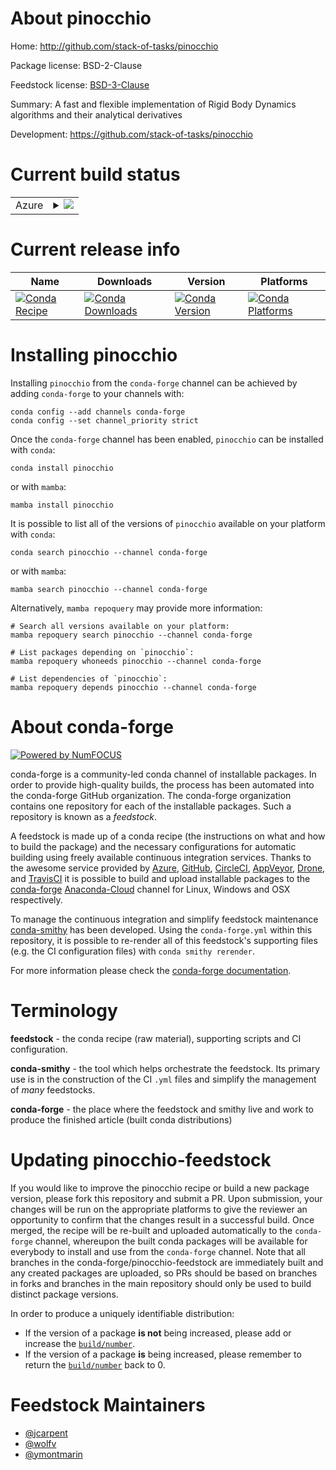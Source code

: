 About pinocchio
===============

Home: http://github.com/stack-of-tasks/pinocchio

Package license: BSD-2-Clause

Feedstock license: [BSD-3-Clause](https://github.com/conda-forge/pinocchio-feedstock/blob/main/LICENSE.txt)

Summary: A fast and flexible implementation of Rigid Body Dynamics algorithms and their analytical derivatives

Development: https://github.com/stack-of-tasks/pinocchio

Current build status
====================


<table>
    
  <tr>
    <td>Azure</td>
    <td>
      <details>
        <summary>
          <a href="https://dev.azure.com/conda-forge/feedstock-builds/_build/latest?definitionId=7395&branchName=main">
            <img src="https://dev.azure.com/conda-forge/feedstock-builds/_apis/build/status/pinocchio-feedstock?branchName=main">
          </a>
        </summary>
        <table>
          <thead><tr><th>Variant</th><th>Status</th></tr></thead>
          <tbody><tr>
              <td>linux_64_hpp_versionmainnumpy1.20python3.8.____73_pypy</td>
              <td>
                <a href="https://dev.azure.com/conda-forge/feedstock-builds/_build/latest?definitionId=7395&branchName=main">
                  <img src="https://dev.azure.com/conda-forge/feedstock-builds/_apis/build/status/pinocchio-feedstock?branchName=main&jobName=linux&configuration=linux%20linux_64_hpp_versionmainnumpy1.20python3.8.____73_pypy" alt="variant">
                </a>
              </td>
            </tr><tr>
              <td>linux_64_hpp_versionmainnumpy1.20python3.8.____cpython</td>
              <td>
                <a href="https://dev.azure.com/conda-forge/feedstock-builds/_build/latest?definitionId=7395&branchName=main">
                  <img src="https://dev.azure.com/conda-forge/feedstock-builds/_apis/build/status/pinocchio-feedstock?branchName=main&jobName=linux&configuration=linux%20linux_64_hpp_versionmainnumpy1.20python3.8.____cpython" alt="variant">
                </a>
              </td>
            </tr><tr>
              <td>linux_64_hpp_versionmainnumpy1.20python3.9.____73_pypy</td>
              <td>
                <a href="https://dev.azure.com/conda-forge/feedstock-builds/_build/latest?definitionId=7395&branchName=main">
                  <img src="https://dev.azure.com/conda-forge/feedstock-builds/_apis/build/status/pinocchio-feedstock?branchName=main&jobName=linux&configuration=linux%20linux_64_hpp_versionmainnumpy1.20python3.9.____73_pypy" alt="variant">
                </a>
              </td>
            </tr><tr>
              <td>linux_64_hpp_versionmainnumpy1.20python3.9.____cpython</td>
              <td>
                <a href="https://dev.azure.com/conda-forge/feedstock-builds/_build/latest?definitionId=7395&branchName=main">
                  <img src="https://dev.azure.com/conda-forge/feedstock-builds/_apis/build/status/pinocchio-feedstock?branchName=main&jobName=linux&configuration=linux%20linux_64_hpp_versionmainnumpy1.20python3.9.____cpython" alt="variant">
                </a>
              </td>
            </tr><tr>
              <td>linux_64_hpp_versionmainnumpy1.21python3.10.____cpython</td>
              <td>
                <a href="https://dev.azure.com/conda-forge/feedstock-builds/_build/latest?definitionId=7395&branchName=main">
                  <img src="https://dev.azure.com/conda-forge/feedstock-builds/_apis/build/status/pinocchio-feedstock?branchName=main&jobName=linux&configuration=linux%20linux_64_hpp_versionmainnumpy1.21python3.10.____cpython" alt="variant">
                </a>
              </td>
            </tr><tr>
              <td>linux_64_hpp_versionmainnumpy1.23python3.11.____cpython</td>
              <td>
                <a href="https://dev.azure.com/conda-forge/feedstock-builds/_build/latest?definitionId=7395&branchName=main">
                  <img src="https://dev.azure.com/conda-forge/feedstock-builds/_apis/build/status/pinocchio-feedstock?branchName=main&jobName=linux&configuration=linux%20linux_64_hpp_versionmainnumpy1.23python3.11.____cpython" alt="variant">
                </a>
              </td>
            </tr><tr>
              <td>linux_64_hpp_versionv1numpy1.20python3.8.____73_pypy</td>
              <td>
                <a href="https://dev.azure.com/conda-forge/feedstock-builds/_build/latest?definitionId=7395&branchName=main">
                  <img src="https://dev.azure.com/conda-forge/feedstock-builds/_apis/build/status/pinocchio-feedstock?branchName=main&jobName=linux&configuration=linux%20linux_64_hpp_versionv1numpy1.20python3.8.____73_pypy" alt="variant">
                </a>
              </td>
            </tr><tr>
              <td>linux_64_hpp_versionv1numpy1.20python3.8.____cpython</td>
              <td>
                <a href="https://dev.azure.com/conda-forge/feedstock-builds/_build/latest?definitionId=7395&branchName=main">
                  <img src="https://dev.azure.com/conda-forge/feedstock-builds/_apis/build/status/pinocchio-feedstock?branchName=main&jobName=linux&configuration=linux%20linux_64_hpp_versionv1numpy1.20python3.8.____cpython" alt="variant">
                </a>
              </td>
            </tr><tr>
              <td>linux_64_hpp_versionv1numpy1.20python3.9.____73_pypy</td>
              <td>
                <a href="https://dev.azure.com/conda-forge/feedstock-builds/_build/latest?definitionId=7395&branchName=main">
                  <img src="https://dev.azure.com/conda-forge/feedstock-builds/_apis/build/status/pinocchio-feedstock?branchName=main&jobName=linux&configuration=linux%20linux_64_hpp_versionv1numpy1.20python3.9.____73_pypy" alt="variant">
                </a>
              </td>
            </tr><tr>
              <td>linux_64_hpp_versionv1numpy1.20python3.9.____cpython</td>
              <td>
                <a href="https://dev.azure.com/conda-forge/feedstock-builds/_build/latest?definitionId=7395&branchName=main">
                  <img src="https://dev.azure.com/conda-forge/feedstock-builds/_apis/build/status/pinocchio-feedstock?branchName=main&jobName=linux&configuration=linux%20linux_64_hpp_versionv1numpy1.20python3.9.____cpython" alt="variant">
                </a>
              </td>
            </tr><tr>
              <td>linux_64_hpp_versionv1numpy1.21python3.10.____cpython</td>
              <td>
                <a href="https://dev.azure.com/conda-forge/feedstock-builds/_build/latest?definitionId=7395&branchName=main">
                  <img src="https://dev.azure.com/conda-forge/feedstock-builds/_apis/build/status/pinocchio-feedstock?branchName=main&jobName=linux&configuration=linux%20linux_64_hpp_versionv1numpy1.21python3.10.____cpython" alt="variant">
                </a>
              </td>
            </tr><tr>
              <td>linux_64_hpp_versionv1numpy1.23python3.11.____cpython</td>
              <td>
                <a href="https://dev.azure.com/conda-forge/feedstock-builds/_build/latest?definitionId=7395&branchName=main">
                  <img src="https://dev.azure.com/conda-forge/feedstock-builds/_apis/build/status/pinocchio-feedstock?branchName=main&jobName=linux&configuration=linux%20linux_64_hpp_versionv1numpy1.23python3.11.____cpython" alt="variant">
                </a>
              </td>
            </tr><tr>
              <td>linux_aarch64_hpp_versionmainnumpy1.20python3.8.____73_pypy</td>
              <td>
                <a href="https://dev.azure.com/conda-forge/feedstock-builds/_build/latest?definitionId=7395&branchName=main">
                  <img src="https://dev.azure.com/conda-forge/feedstock-builds/_apis/build/status/pinocchio-feedstock?branchName=main&jobName=linux&configuration=linux%20linux_aarch64_hpp_versionmainnumpy1.20python3.8.____73_pypy" alt="variant">
                </a>
              </td>
            </tr><tr>
              <td>linux_aarch64_hpp_versionmainnumpy1.20python3.8.____cpython</td>
              <td>
                <a href="https://dev.azure.com/conda-forge/feedstock-builds/_build/latest?definitionId=7395&branchName=main">
                  <img src="https://dev.azure.com/conda-forge/feedstock-builds/_apis/build/status/pinocchio-feedstock?branchName=main&jobName=linux&configuration=linux%20linux_aarch64_hpp_versionmainnumpy1.20python3.8.____cpython" alt="variant">
                </a>
              </td>
            </tr><tr>
              <td>linux_aarch64_hpp_versionmainnumpy1.20python3.9.____73_pypy</td>
              <td>
                <a href="https://dev.azure.com/conda-forge/feedstock-builds/_build/latest?definitionId=7395&branchName=main">
                  <img src="https://dev.azure.com/conda-forge/feedstock-builds/_apis/build/status/pinocchio-feedstock?branchName=main&jobName=linux&configuration=linux%20linux_aarch64_hpp_versionmainnumpy1.20python3.9.____73_pypy" alt="variant">
                </a>
              </td>
            </tr><tr>
              <td>linux_aarch64_hpp_versionmainnumpy1.20python3.9.____cpython</td>
              <td>
                <a href="https://dev.azure.com/conda-forge/feedstock-builds/_build/latest?definitionId=7395&branchName=main">
                  <img src="https://dev.azure.com/conda-forge/feedstock-builds/_apis/build/status/pinocchio-feedstock?branchName=main&jobName=linux&configuration=linux%20linux_aarch64_hpp_versionmainnumpy1.20python3.9.____cpython" alt="variant">
                </a>
              </td>
            </tr><tr>
              <td>linux_aarch64_hpp_versionmainnumpy1.21python3.10.____cpython</td>
              <td>
                <a href="https://dev.azure.com/conda-forge/feedstock-builds/_build/latest?definitionId=7395&branchName=main">
                  <img src="https://dev.azure.com/conda-forge/feedstock-builds/_apis/build/status/pinocchio-feedstock?branchName=main&jobName=linux&configuration=linux%20linux_aarch64_hpp_versionmainnumpy1.21python3.10.____cpython" alt="variant">
                </a>
              </td>
            </tr><tr>
              <td>linux_aarch64_hpp_versionmainnumpy1.23python3.11.____cpython</td>
              <td>
                <a href="https://dev.azure.com/conda-forge/feedstock-builds/_build/latest?definitionId=7395&branchName=main">
                  <img src="https://dev.azure.com/conda-forge/feedstock-builds/_apis/build/status/pinocchio-feedstock?branchName=main&jobName=linux&configuration=linux%20linux_aarch64_hpp_versionmainnumpy1.23python3.11.____cpython" alt="variant">
                </a>
              </td>
            </tr><tr>
              <td>linux_aarch64_hpp_versionv1numpy1.20python3.8.____73_pypy</td>
              <td>
                <a href="https://dev.azure.com/conda-forge/feedstock-builds/_build/latest?definitionId=7395&branchName=main">
                  <img src="https://dev.azure.com/conda-forge/feedstock-builds/_apis/build/status/pinocchio-feedstock?branchName=main&jobName=linux&configuration=linux%20linux_aarch64_hpp_versionv1numpy1.20python3.8.____73_pypy" alt="variant">
                </a>
              </td>
            </tr><tr>
              <td>linux_aarch64_hpp_versionv1numpy1.20python3.8.____cpython</td>
              <td>
                <a href="https://dev.azure.com/conda-forge/feedstock-builds/_build/latest?definitionId=7395&branchName=main">
                  <img src="https://dev.azure.com/conda-forge/feedstock-builds/_apis/build/status/pinocchio-feedstock?branchName=main&jobName=linux&configuration=linux%20linux_aarch64_hpp_versionv1numpy1.20python3.8.____cpython" alt="variant">
                </a>
              </td>
            </tr><tr>
              <td>linux_aarch64_hpp_versionv1numpy1.20python3.9.____73_pypy</td>
              <td>
                <a href="https://dev.azure.com/conda-forge/feedstock-builds/_build/latest?definitionId=7395&branchName=main">
                  <img src="https://dev.azure.com/conda-forge/feedstock-builds/_apis/build/status/pinocchio-feedstock?branchName=main&jobName=linux&configuration=linux%20linux_aarch64_hpp_versionv1numpy1.20python3.9.____73_pypy" alt="variant">
                </a>
              </td>
            </tr><tr>
              <td>linux_aarch64_hpp_versionv1numpy1.20python3.9.____cpython</td>
              <td>
                <a href="https://dev.azure.com/conda-forge/feedstock-builds/_build/latest?definitionId=7395&branchName=main">
                  <img src="https://dev.azure.com/conda-forge/feedstock-builds/_apis/build/status/pinocchio-feedstock?branchName=main&jobName=linux&configuration=linux%20linux_aarch64_hpp_versionv1numpy1.20python3.9.____cpython" alt="variant">
                </a>
              </td>
            </tr><tr>
              <td>linux_aarch64_hpp_versionv1numpy1.21python3.10.____cpython</td>
              <td>
                <a href="https://dev.azure.com/conda-forge/feedstock-builds/_build/latest?definitionId=7395&branchName=main">
                  <img src="https://dev.azure.com/conda-forge/feedstock-builds/_apis/build/status/pinocchio-feedstock?branchName=main&jobName=linux&configuration=linux%20linux_aarch64_hpp_versionv1numpy1.21python3.10.____cpython" alt="variant">
                </a>
              </td>
            </tr><tr>
              <td>linux_aarch64_hpp_versionv1numpy1.23python3.11.____cpython</td>
              <td>
                <a href="https://dev.azure.com/conda-forge/feedstock-builds/_build/latest?definitionId=7395&branchName=main">
                  <img src="https://dev.azure.com/conda-forge/feedstock-builds/_apis/build/status/pinocchio-feedstock?branchName=main&jobName=linux&configuration=linux%20linux_aarch64_hpp_versionv1numpy1.23python3.11.____cpython" alt="variant">
                </a>
              </td>
            </tr><tr>
              <td>linux_ppc64le_hpp_versionmainnumpy1.20python3.8.____73_pypy</td>
              <td>
                <a href="https://dev.azure.com/conda-forge/feedstock-builds/_build/latest?definitionId=7395&branchName=main">
                  <img src="https://dev.azure.com/conda-forge/feedstock-builds/_apis/build/status/pinocchio-feedstock?branchName=main&jobName=linux&configuration=linux%20linux_ppc64le_hpp_versionmainnumpy1.20python3.8.____73_pypy" alt="variant">
                </a>
              </td>
            </tr><tr>
              <td>linux_ppc64le_hpp_versionmainnumpy1.20python3.8.____cpython</td>
              <td>
                <a href="https://dev.azure.com/conda-forge/feedstock-builds/_build/latest?definitionId=7395&branchName=main">
                  <img src="https://dev.azure.com/conda-forge/feedstock-builds/_apis/build/status/pinocchio-feedstock?branchName=main&jobName=linux&configuration=linux%20linux_ppc64le_hpp_versionmainnumpy1.20python3.8.____cpython" alt="variant">
                </a>
              </td>
            </tr><tr>
              <td>linux_ppc64le_hpp_versionmainnumpy1.20python3.9.____73_pypy</td>
              <td>
                <a href="https://dev.azure.com/conda-forge/feedstock-builds/_build/latest?definitionId=7395&branchName=main">
                  <img src="https://dev.azure.com/conda-forge/feedstock-builds/_apis/build/status/pinocchio-feedstock?branchName=main&jobName=linux&configuration=linux%20linux_ppc64le_hpp_versionmainnumpy1.20python3.9.____73_pypy" alt="variant">
                </a>
              </td>
            </tr><tr>
              <td>linux_ppc64le_hpp_versionmainnumpy1.20python3.9.____cpython</td>
              <td>
                <a href="https://dev.azure.com/conda-forge/feedstock-builds/_build/latest?definitionId=7395&branchName=main">
                  <img src="https://dev.azure.com/conda-forge/feedstock-builds/_apis/build/status/pinocchio-feedstock?branchName=main&jobName=linux&configuration=linux%20linux_ppc64le_hpp_versionmainnumpy1.20python3.9.____cpython" alt="variant">
                </a>
              </td>
            </tr><tr>
              <td>linux_ppc64le_hpp_versionmainnumpy1.21python3.10.____cpython</td>
              <td>
                <a href="https://dev.azure.com/conda-forge/feedstock-builds/_build/latest?definitionId=7395&branchName=main">
                  <img src="https://dev.azure.com/conda-forge/feedstock-builds/_apis/build/status/pinocchio-feedstock?branchName=main&jobName=linux&configuration=linux%20linux_ppc64le_hpp_versionmainnumpy1.21python3.10.____cpython" alt="variant">
                </a>
              </td>
            </tr><tr>
              <td>linux_ppc64le_hpp_versionmainnumpy1.23python3.11.____cpython</td>
              <td>
                <a href="https://dev.azure.com/conda-forge/feedstock-builds/_build/latest?definitionId=7395&branchName=main">
                  <img src="https://dev.azure.com/conda-forge/feedstock-builds/_apis/build/status/pinocchio-feedstock?branchName=main&jobName=linux&configuration=linux%20linux_ppc64le_hpp_versionmainnumpy1.23python3.11.____cpython" alt="variant">
                </a>
              </td>
            </tr><tr>
              <td>linux_ppc64le_hpp_versionv1numpy1.20python3.8.____73_pypy</td>
              <td>
                <a href="https://dev.azure.com/conda-forge/feedstock-builds/_build/latest?definitionId=7395&branchName=main">
                  <img src="https://dev.azure.com/conda-forge/feedstock-builds/_apis/build/status/pinocchio-feedstock?branchName=main&jobName=linux&configuration=linux%20linux_ppc64le_hpp_versionv1numpy1.20python3.8.____73_pypy" alt="variant">
                </a>
              </td>
            </tr><tr>
              <td>linux_ppc64le_hpp_versionv1numpy1.20python3.8.____cpython</td>
              <td>
                <a href="https://dev.azure.com/conda-forge/feedstock-builds/_build/latest?definitionId=7395&branchName=main">
                  <img src="https://dev.azure.com/conda-forge/feedstock-builds/_apis/build/status/pinocchio-feedstock?branchName=main&jobName=linux&configuration=linux%20linux_ppc64le_hpp_versionv1numpy1.20python3.8.____cpython" alt="variant">
                </a>
              </td>
            </tr><tr>
              <td>linux_ppc64le_hpp_versionv1numpy1.20python3.9.____73_pypy</td>
              <td>
                <a href="https://dev.azure.com/conda-forge/feedstock-builds/_build/latest?definitionId=7395&branchName=main">
                  <img src="https://dev.azure.com/conda-forge/feedstock-builds/_apis/build/status/pinocchio-feedstock?branchName=main&jobName=linux&configuration=linux%20linux_ppc64le_hpp_versionv1numpy1.20python3.9.____73_pypy" alt="variant">
                </a>
              </td>
            </tr><tr>
              <td>linux_ppc64le_hpp_versionv1numpy1.20python3.9.____cpython</td>
              <td>
                <a href="https://dev.azure.com/conda-forge/feedstock-builds/_build/latest?definitionId=7395&branchName=main">
                  <img src="https://dev.azure.com/conda-forge/feedstock-builds/_apis/build/status/pinocchio-feedstock?branchName=main&jobName=linux&configuration=linux%20linux_ppc64le_hpp_versionv1numpy1.20python3.9.____cpython" alt="variant">
                </a>
              </td>
            </tr><tr>
              <td>linux_ppc64le_hpp_versionv1numpy1.21python3.10.____cpython</td>
              <td>
                <a href="https://dev.azure.com/conda-forge/feedstock-builds/_build/latest?definitionId=7395&branchName=main">
                  <img src="https://dev.azure.com/conda-forge/feedstock-builds/_apis/build/status/pinocchio-feedstock?branchName=main&jobName=linux&configuration=linux%20linux_ppc64le_hpp_versionv1numpy1.21python3.10.____cpython" alt="variant">
                </a>
              </td>
            </tr><tr>
              <td>linux_ppc64le_hpp_versionv1numpy1.23python3.11.____cpython</td>
              <td>
                <a href="https://dev.azure.com/conda-forge/feedstock-builds/_build/latest?definitionId=7395&branchName=main">
                  <img src="https://dev.azure.com/conda-forge/feedstock-builds/_apis/build/status/pinocchio-feedstock?branchName=main&jobName=linux&configuration=linux%20linux_ppc64le_hpp_versionv1numpy1.23python3.11.____cpython" alt="variant">
                </a>
              </td>
            </tr><tr>
              <td>osx_64_hpp_versionmainnumpy1.20python3.8.____73_pypy</td>
              <td>
                <a href="https://dev.azure.com/conda-forge/feedstock-builds/_build/latest?definitionId=7395&branchName=main">
                  <img src="https://dev.azure.com/conda-forge/feedstock-builds/_apis/build/status/pinocchio-feedstock?branchName=main&jobName=osx&configuration=osx%20osx_64_hpp_versionmainnumpy1.20python3.8.____73_pypy" alt="variant">
                </a>
              </td>
            </tr><tr>
              <td>osx_64_hpp_versionmainnumpy1.20python3.8.____cpython</td>
              <td>
                <a href="https://dev.azure.com/conda-forge/feedstock-builds/_build/latest?definitionId=7395&branchName=main">
                  <img src="https://dev.azure.com/conda-forge/feedstock-builds/_apis/build/status/pinocchio-feedstock?branchName=main&jobName=osx&configuration=osx%20osx_64_hpp_versionmainnumpy1.20python3.8.____cpython" alt="variant">
                </a>
              </td>
            </tr><tr>
              <td>osx_64_hpp_versionmainnumpy1.20python3.9.____73_pypy</td>
              <td>
                <a href="https://dev.azure.com/conda-forge/feedstock-builds/_build/latest?definitionId=7395&branchName=main">
                  <img src="https://dev.azure.com/conda-forge/feedstock-builds/_apis/build/status/pinocchio-feedstock?branchName=main&jobName=osx&configuration=osx%20osx_64_hpp_versionmainnumpy1.20python3.9.____73_pypy" alt="variant">
                </a>
              </td>
            </tr><tr>
              <td>osx_64_hpp_versionmainnumpy1.20python3.9.____cpython</td>
              <td>
                <a href="https://dev.azure.com/conda-forge/feedstock-builds/_build/latest?definitionId=7395&branchName=main">
                  <img src="https://dev.azure.com/conda-forge/feedstock-builds/_apis/build/status/pinocchio-feedstock?branchName=main&jobName=osx&configuration=osx%20osx_64_hpp_versionmainnumpy1.20python3.9.____cpython" alt="variant">
                </a>
              </td>
            </tr><tr>
              <td>osx_64_hpp_versionmainnumpy1.21python3.10.____cpython</td>
              <td>
                <a href="https://dev.azure.com/conda-forge/feedstock-builds/_build/latest?definitionId=7395&branchName=main">
                  <img src="https://dev.azure.com/conda-forge/feedstock-builds/_apis/build/status/pinocchio-feedstock?branchName=main&jobName=osx&configuration=osx%20osx_64_hpp_versionmainnumpy1.21python3.10.____cpython" alt="variant">
                </a>
              </td>
            </tr><tr>
              <td>osx_64_hpp_versionmainnumpy1.23python3.11.____cpython</td>
              <td>
                <a href="https://dev.azure.com/conda-forge/feedstock-builds/_build/latest?definitionId=7395&branchName=main">
                  <img src="https://dev.azure.com/conda-forge/feedstock-builds/_apis/build/status/pinocchio-feedstock?branchName=main&jobName=osx&configuration=osx%20osx_64_hpp_versionmainnumpy1.23python3.11.____cpython" alt="variant">
                </a>
              </td>
            </tr><tr>
              <td>osx_64_hpp_versionv1numpy1.20python3.8.____73_pypy</td>
              <td>
                <a href="https://dev.azure.com/conda-forge/feedstock-builds/_build/latest?definitionId=7395&branchName=main">
                  <img src="https://dev.azure.com/conda-forge/feedstock-builds/_apis/build/status/pinocchio-feedstock?branchName=main&jobName=osx&configuration=osx%20osx_64_hpp_versionv1numpy1.20python3.8.____73_pypy" alt="variant">
                </a>
              </td>
            </tr><tr>
              <td>osx_64_hpp_versionv1numpy1.20python3.8.____cpython</td>
              <td>
                <a href="https://dev.azure.com/conda-forge/feedstock-builds/_build/latest?definitionId=7395&branchName=main">
                  <img src="https://dev.azure.com/conda-forge/feedstock-builds/_apis/build/status/pinocchio-feedstock?branchName=main&jobName=osx&configuration=osx%20osx_64_hpp_versionv1numpy1.20python3.8.____cpython" alt="variant">
                </a>
              </td>
            </tr><tr>
              <td>osx_64_hpp_versionv1numpy1.20python3.9.____73_pypy</td>
              <td>
                <a href="https://dev.azure.com/conda-forge/feedstock-builds/_build/latest?definitionId=7395&branchName=main">
                  <img src="https://dev.azure.com/conda-forge/feedstock-builds/_apis/build/status/pinocchio-feedstock?branchName=main&jobName=osx&configuration=osx%20osx_64_hpp_versionv1numpy1.20python3.9.____73_pypy" alt="variant">
                </a>
              </td>
            </tr><tr>
              <td>osx_64_hpp_versionv1numpy1.20python3.9.____cpython</td>
              <td>
                <a href="https://dev.azure.com/conda-forge/feedstock-builds/_build/latest?definitionId=7395&branchName=main">
                  <img src="https://dev.azure.com/conda-forge/feedstock-builds/_apis/build/status/pinocchio-feedstock?branchName=main&jobName=osx&configuration=osx%20osx_64_hpp_versionv1numpy1.20python3.9.____cpython" alt="variant">
                </a>
              </td>
            </tr><tr>
              <td>osx_64_hpp_versionv1numpy1.21python3.10.____cpython</td>
              <td>
                <a href="https://dev.azure.com/conda-forge/feedstock-builds/_build/latest?definitionId=7395&branchName=main">
                  <img src="https://dev.azure.com/conda-forge/feedstock-builds/_apis/build/status/pinocchio-feedstock?branchName=main&jobName=osx&configuration=osx%20osx_64_hpp_versionv1numpy1.21python3.10.____cpython" alt="variant">
                </a>
              </td>
            </tr><tr>
              <td>osx_64_hpp_versionv1numpy1.23python3.11.____cpython</td>
              <td>
                <a href="https://dev.azure.com/conda-forge/feedstock-builds/_build/latest?definitionId=7395&branchName=main">
                  <img src="https://dev.azure.com/conda-forge/feedstock-builds/_apis/build/status/pinocchio-feedstock?branchName=main&jobName=osx&configuration=osx%20osx_64_hpp_versionv1numpy1.23python3.11.____cpython" alt="variant">
                </a>
              </td>
            </tr><tr>
              <td>osx_arm64_hpp_versionmainnumpy1.20python3.8.____cpython</td>
              <td>
                <a href="https://dev.azure.com/conda-forge/feedstock-builds/_build/latest?definitionId=7395&branchName=main">
                  <img src="https://dev.azure.com/conda-forge/feedstock-builds/_apis/build/status/pinocchio-feedstock?branchName=main&jobName=osx&configuration=osx%20osx_arm64_hpp_versionmainnumpy1.20python3.8.____cpython" alt="variant">
                </a>
              </td>
            </tr><tr>
              <td>osx_arm64_hpp_versionmainnumpy1.20python3.9.____cpython</td>
              <td>
                <a href="https://dev.azure.com/conda-forge/feedstock-builds/_build/latest?definitionId=7395&branchName=main">
                  <img src="https://dev.azure.com/conda-forge/feedstock-builds/_apis/build/status/pinocchio-feedstock?branchName=main&jobName=osx&configuration=osx%20osx_arm64_hpp_versionmainnumpy1.20python3.9.____cpython" alt="variant">
                </a>
              </td>
            </tr><tr>
              <td>osx_arm64_hpp_versionmainnumpy1.21python3.10.____cpython</td>
              <td>
                <a href="https://dev.azure.com/conda-forge/feedstock-builds/_build/latest?definitionId=7395&branchName=main">
                  <img src="https://dev.azure.com/conda-forge/feedstock-builds/_apis/build/status/pinocchio-feedstock?branchName=main&jobName=osx&configuration=osx%20osx_arm64_hpp_versionmainnumpy1.21python3.10.____cpython" alt="variant">
                </a>
              </td>
            </tr><tr>
              <td>osx_arm64_hpp_versionmainnumpy1.23python3.11.____cpython</td>
              <td>
                <a href="https://dev.azure.com/conda-forge/feedstock-builds/_build/latest?definitionId=7395&branchName=main">
                  <img src="https://dev.azure.com/conda-forge/feedstock-builds/_apis/build/status/pinocchio-feedstock?branchName=main&jobName=osx&configuration=osx%20osx_arm64_hpp_versionmainnumpy1.23python3.11.____cpython" alt="variant">
                </a>
              </td>
            </tr><tr>
              <td>osx_arm64_hpp_versionv1numpy1.20python3.8.____cpython</td>
              <td>
                <a href="https://dev.azure.com/conda-forge/feedstock-builds/_build/latest?definitionId=7395&branchName=main">
                  <img src="https://dev.azure.com/conda-forge/feedstock-builds/_apis/build/status/pinocchio-feedstock?branchName=main&jobName=osx&configuration=osx%20osx_arm64_hpp_versionv1numpy1.20python3.8.____cpython" alt="variant">
                </a>
              </td>
            </tr><tr>
              <td>osx_arm64_hpp_versionv1numpy1.20python3.9.____cpython</td>
              <td>
                <a href="https://dev.azure.com/conda-forge/feedstock-builds/_build/latest?definitionId=7395&branchName=main">
                  <img src="https://dev.azure.com/conda-forge/feedstock-builds/_apis/build/status/pinocchio-feedstock?branchName=main&jobName=osx&configuration=osx%20osx_arm64_hpp_versionv1numpy1.20python3.9.____cpython" alt="variant">
                </a>
              </td>
            </tr><tr>
              <td>osx_arm64_hpp_versionv1numpy1.21python3.10.____cpython</td>
              <td>
                <a href="https://dev.azure.com/conda-forge/feedstock-builds/_build/latest?definitionId=7395&branchName=main">
                  <img src="https://dev.azure.com/conda-forge/feedstock-builds/_apis/build/status/pinocchio-feedstock?branchName=main&jobName=osx&configuration=osx%20osx_arm64_hpp_versionv1numpy1.21python3.10.____cpython" alt="variant">
                </a>
              </td>
            </tr><tr>
              <td>osx_arm64_hpp_versionv1numpy1.23python3.11.____cpython</td>
              <td>
                <a href="https://dev.azure.com/conda-forge/feedstock-builds/_build/latest?definitionId=7395&branchName=main">
                  <img src="https://dev.azure.com/conda-forge/feedstock-builds/_apis/build/status/pinocchio-feedstock?branchName=main&jobName=osx&configuration=osx%20osx_arm64_hpp_versionv1numpy1.23python3.11.____cpython" alt="variant">
                </a>
              </td>
            </tr><tr>
              <td>win_64_hpp_versionmainnumpy1.20python3.8.____73_pypy</td>
              <td>
                <a href="https://dev.azure.com/conda-forge/feedstock-builds/_build/latest?definitionId=7395&branchName=main">
                  <img src="https://dev.azure.com/conda-forge/feedstock-builds/_apis/build/status/pinocchio-feedstock?branchName=main&jobName=win&configuration=win%20win_64_hpp_versionmainnumpy1.20python3.8.____73_pypy" alt="variant">
                </a>
              </td>
            </tr><tr>
              <td>win_64_hpp_versionmainnumpy1.20python3.8.____cpython</td>
              <td>
                <a href="https://dev.azure.com/conda-forge/feedstock-builds/_build/latest?definitionId=7395&branchName=main">
                  <img src="https://dev.azure.com/conda-forge/feedstock-builds/_apis/build/status/pinocchio-feedstock?branchName=main&jobName=win&configuration=win%20win_64_hpp_versionmainnumpy1.20python3.8.____cpython" alt="variant">
                </a>
              </td>
            </tr><tr>
              <td>win_64_hpp_versionmainnumpy1.20python3.9.____73_pypy</td>
              <td>
                <a href="https://dev.azure.com/conda-forge/feedstock-builds/_build/latest?definitionId=7395&branchName=main">
                  <img src="https://dev.azure.com/conda-forge/feedstock-builds/_apis/build/status/pinocchio-feedstock?branchName=main&jobName=win&configuration=win%20win_64_hpp_versionmainnumpy1.20python3.9.____73_pypy" alt="variant">
                </a>
              </td>
            </tr><tr>
              <td>win_64_hpp_versionmainnumpy1.20python3.9.____cpython</td>
              <td>
                <a href="https://dev.azure.com/conda-forge/feedstock-builds/_build/latest?definitionId=7395&branchName=main">
                  <img src="https://dev.azure.com/conda-forge/feedstock-builds/_apis/build/status/pinocchio-feedstock?branchName=main&jobName=win&configuration=win%20win_64_hpp_versionmainnumpy1.20python3.9.____cpython" alt="variant">
                </a>
              </td>
            </tr><tr>
              <td>win_64_hpp_versionmainnumpy1.21python3.10.____cpython</td>
              <td>
                <a href="https://dev.azure.com/conda-forge/feedstock-builds/_build/latest?definitionId=7395&branchName=main">
                  <img src="https://dev.azure.com/conda-forge/feedstock-builds/_apis/build/status/pinocchio-feedstock?branchName=main&jobName=win&configuration=win%20win_64_hpp_versionmainnumpy1.21python3.10.____cpython" alt="variant">
                </a>
              </td>
            </tr><tr>
              <td>win_64_hpp_versionmainnumpy1.23python3.11.____cpython</td>
              <td>
                <a href="https://dev.azure.com/conda-forge/feedstock-builds/_build/latest?definitionId=7395&branchName=main">
                  <img src="https://dev.azure.com/conda-forge/feedstock-builds/_apis/build/status/pinocchio-feedstock?branchName=main&jobName=win&configuration=win%20win_64_hpp_versionmainnumpy1.23python3.11.____cpython" alt="variant">
                </a>
              </td>
            </tr><tr>
              <td>win_64_hpp_versionv1numpy1.20python3.8.____73_pypy</td>
              <td>
                <a href="https://dev.azure.com/conda-forge/feedstock-builds/_build/latest?definitionId=7395&branchName=main">
                  <img src="https://dev.azure.com/conda-forge/feedstock-builds/_apis/build/status/pinocchio-feedstock?branchName=main&jobName=win&configuration=win%20win_64_hpp_versionv1numpy1.20python3.8.____73_pypy" alt="variant">
                </a>
              </td>
            </tr><tr>
              <td>win_64_hpp_versionv1numpy1.20python3.8.____cpython</td>
              <td>
                <a href="https://dev.azure.com/conda-forge/feedstock-builds/_build/latest?definitionId=7395&branchName=main">
                  <img src="https://dev.azure.com/conda-forge/feedstock-builds/_apis/build/status/pinocchio-feedstock?branchName=main&jobName=win&configuration=win%20win_64_hpp_versionv1numpy1.20python3.8.____cpython" alt="variant">
                </a>
              </td>
            </tr><tr>
              <td>win_64_hpp_versionv1numpy1.20python3.9.____73_pypy</td>
              <td>
                <a href="https://dev.azure.com/conda-forge/feedstock-builds/_build/latest?definitionId=7395&branchName=main">
                  <img src="https://dev.azure.com/conda-forge/feedstock-builds/_apis/build/status/pinocchio-feedstock?branchName=main&jobName=win&configuration=win%20win_64_hpp_versionv1numpy1.20python3.9.____73_pypy" alt="variant">
                </a>
              </td>
            </tr><tr>
              <td>win_64_hpp_versionv1numpy1.20python3.9.____cpython</td>
              <td>
                <a href="https://dev.azure.com/conda-forge/feedstock-builds/_build/latest?definitionId=7395&branchName=main">
                  <img src="https://dev.azure.com/conda-forge/feedstock-builds/_apis/build/status/pinocchio-feedstock?branchName=main&jobName=win&configuration=win%20win_64_hpp_versionv1numpy1.20python3.9.____cpython" alt="variant">
                </a>
              </td>
            </tr><tr>
              <td>win_64_hpp_versionv1numpy1.21python3.10.____cpython</td>
              <td>
                <a href="https://dev.azure.com/conda-forge/feedstock-builds/_build/latest?definitionId=7395&branchName=main">
                  <img src="https://dev.azure.com/conda-forge/feedstock-builds/_apis/build/status/pinocchio-feedstock?branchName=main&jobName=win&configuration=win%20win_64_hpp_versionv1numpy1.21python3.10.____cpython" alt="variant">
                </a>
              </td>
            </tr><tr>
              <td>win_64_hpp_versionv1numpy1.23python3.11.____cpython</td>
              <td>
                <a href="https://dev.azure.com/conda-forge/feedstock-builds/_build/latest?definitionId=7395&branchName=main">
                  <img src="https://dev.azure.com/conda-forge/feedstock-builds/_apis/build/status/pinocchio-feedstock?branchName=main&jobName=win&configuration=win%20win_64_hpp_versionv1numpy1.23python3.11.____cpython" alt="variant">
                </a>
              </td>
            </tr>
          </tbody>
        </table>
      </details>
    </td>
  </tr>
</table>

Current release info
====================

| Name | Downloads | Version | Platforms |
| --- | --- | --- | --- |
| [![Conda Recipe](https://img.shields.io/badge/recipe-pinocchio-green.svg)](https://anaconda.org/conda-forge/pinocchio) | [![Conda Downloads](https://img.shields.io/conda/dn/conda-forge/pinocchio.svg)](https://anaconda.org/conda-forge/pinocchio) | [![Conda Version](https://img.shields.io/conda/vn/conda-forge/pinocchio.svg)](https://anaconda.org/conda-forge/pinocchio) | [![Conda Platforms](https://img.shields.io/conda/pn/conda-forge/pinocchio.svg)](https://anaconda.org/conda-forge/pinocchio) |

Installing pinocchio
====================

Installing `pinocchio` from the `conda-forge` channel can be achieved by adding `conda-forge` to your channels with:

```
conda config --add channels conda-forge
conda config --set channel_priority strict
```

Once the `conda-forge` channel has been enabled, `pinocchio` can be installed with `conda`:

```
conda install pinocchio
```

or with `mamba`:

```
mamba install pinocchio
```

It is possible to list all of the versions of `pinocchio` available on your platform with `conda`:

```
conda search pinocchio --channel conda-forge
```

or with `mamba`:

```
mamba search pinocchio --channel conda-forge
```

Alternatively, `mamba repoquery` may provide more information:

```
# Search all versions available on your platform:
mamba repoquery search pinocchio --channel conda-forge

# List packages depending on `pinocchio`:
mamba repoquery whoneeds pinocchio --channel conda-forge

# List dependencies of `pinocchio`:
mamba repoquery depends pinocchio --channel conda-forge
```


About conda-forge
=================

[![Powered by
NumFOCUS](https://img.shields.io/badge/powered%20by-NumFOCUS-orange.svg?style=flat&colorA=E1523D&colorB=007D8A)](https://numfocus.org)

conda-forge is a community-led conda channel of installable packages.
In order to provide high-quality builds, the process has been automated into the
conda-forge GitHub organization. The conda-forge organization contains one repository
for each of the installable packages. Such a repository is known as a *feedstock*.

A feedstock is made up of a conda recipe (the instructions on what and how to build
the package) and the necessary configurations for automatic building using freely
available continuous integration services. Thanks to the awesome service provided by
[Azure](https://azure.microsoft.com/en-us/services/devops/), [GitHub](https://github.com/),
[CircleCI](https://circleci.com/), [AppVeyor](https://www.appveyor.com/),
[Drone](https://cloud.drone.io/welcome), and [TravisCI](https://travis-ci.com/)
it is possible to build and upload installable packages to the
[conda-forge](https://anaconda.org/conda-forge) [Anaconda-Cloud](https://anaconda.org/)
channel for Linux, Windows and OSX respectively.

To manage the continuous integration and simplify feedstock maintenance
[conda-smithy](https://github.com/conda-forge/conda-smithy) has been developed.
Using the ``conda-forge.yml`` within this repository, it is possible to re-render all of
this feedstock's supporting files (e.g. the CI configuration files) with ``conda smithy rerender``.

For more information please check the [conda-forge documentation](https://conda-forge.org/docs/).

Terminology
===========

**feedstock** - the conda recipe (raw material), supporting scripts and CI configuration.

**conda-smithy** - the tool which helps orchestrate the feedstock.
                   Its primary use is in the construction of the CI ``.yml`` files
                   and simplify the management of *many* feedstocks.

**conda-forge** - the place where the feedstock and smithy live and work to
                  produce the finished article (built conda distributions)


Updating pinocchio-feedstock
============================

If you would like to improve the pinocchio recipe or build a new
package version, please fork this repository and submit a PR. Upon submission,
your changes will be run on the appropriate platforms to give the reviewer an
opportunity to confirm that the changes result in a successful build. Once
merged, the recipe will be re-built and uploaded automatically to the
`conda-forge` channel, whereupon the built conda packages will be available for
everybody to install and use from the `conda-forge` channel.
Note that all branches in the conda-forge/pinocchio-feedstock are
immediately built and any created packages are uploaded, so PRs should be based
on branches in forks and branches in the main repository should only be used to
build distinct package versions.

In order to produce a uniquely identifiable distribution:
 * If the version of a package **is not** being increased, please add or increase
   the [``build/number``](https://docs.conda.io/projects/conda-build/en/latest/resources/define-metadata.html#build-number-and-string).
 * If the version of a package **is** being increased, please remember to return
   the [``build/number``](https://docs.conda.io/projects/conda-build/en/latest/resources/define-metadata.html#build-number-and-string)
   back to 0.

Feedstock Maintainers
=====================

* [@jcarpent](https://github.com/jcarpent/)
* [@wolfv](https://github.com/wolfv/)
* [@ymontmarin](https://github.com/ymontmarin/)

